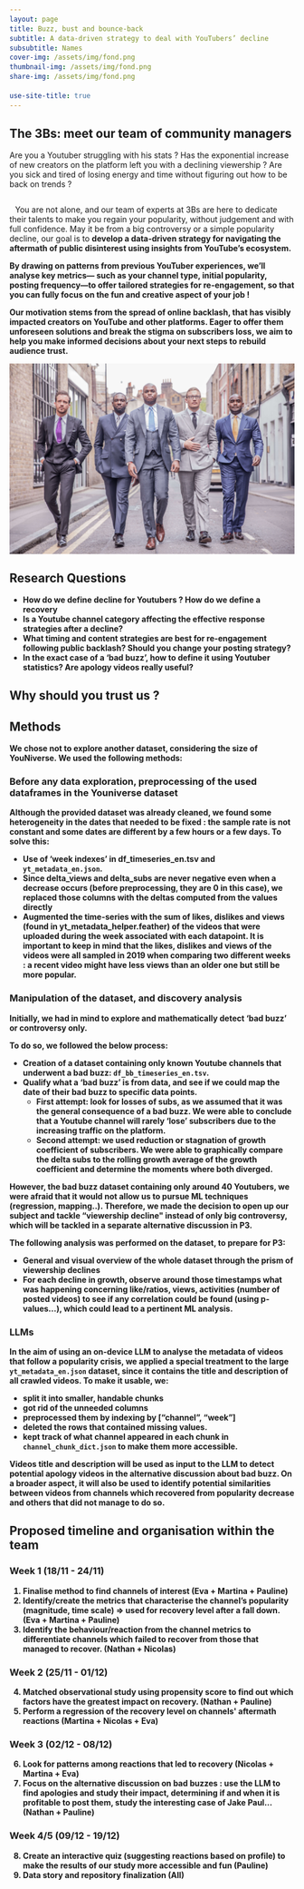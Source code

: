 ```yaml
---
layout: page
title: Buzz, bust and bounce-back
subtitle: A data-driven strategy to deal with YouTubers’ decline
subsubtitle: Names
cover-img: /assets/img/fond.png
thumbnail-img: /assets/img/fond.png
share-img: /assets/img/fond.png

use-site-title: true
---
```


## The 3Bs: meet our team of community managers

Are you a Youtuber struggling with his stats ? Has the exponential increase of new creators on the platform left you with a declining viewership ? Are you sick and tired of losing energy and time without figuring out how to be back on trends ? 


<div style="overflow: auto;">
 <p style="float: left; margin-right: 10px;">

  You are not alone, and our team of experts at 3Bs are here to dedicate their talents to make you regain your popularity, without judgement and with full confidence. May it be from a big controversy or a simple popularity decline, our goal is to <b>develop a data-driven strategy for navigating the aftermath of public disinterest using insights from YouTube’s ecosystem<b>. 

  By drawing on patterns from previous YouTuber experiences, we’ll analyse key metrics— such as your channel type, initial popularity, posting frequency—to offer tailored strategies for re-engagement, so that you can fully focus on the fun and creative aspect of your job ! 

  Our motivation stems from the spread of <b>online backlash<b>, that has visibly impacted creators on YouTube and other platforms. Eager to offer them unforeseen solutions and break the stigma on subscribers loss, we aim to help you make informed decisions about your next steps to rebuild audience trust.
  </p>
  <img src = '/assets/img/suit.jpg' style="float: left; margin-right: 10px;"/>
</div>

## Research Questions

- **How do we define decline for Youtubers ? How do we define a recovery**
- **Is a Youtube channel category affecting the effective response strategies after a decline?**
- **What timing and content strategies are best for re-engagement following public backlash? Should you change your posting strategy?**
- **In the exact case of a ‘bad buzz’, how to define it using Youtuber statistics? Are apology videos really useful?**

## Why should you trust us ? 






## Methods

We chose not to explore another dataset, considering the size of YouNiverse.
We used the following methods:

### Before any data exploration, preprocessing of the used dataframes in the Youniverse dataset

Although the provided dataset was already cleaned, we found some heterogeneity in the dates that needed to be fixed : the sample rate is not constant and some dates are different by a few hours or a few days. To solve this:

- Use of ‘week indexes’ in df_timeseries_en.tsv and `yt_metadata_en.json`.
- Since delta_views and delta_subs are never negative even when a decrease occurs (before preprocessing, they are 0 in this case), we replaced those columns with the deltas computed from the values directly
- Augmented the time-series with the sum of likes, dislikes and views (found in yt_metadata_helper.feather) of the videos that were uploaded during the week associated with each datapoint. It is important to keep in mind that the likes, dislikes and views of the videos were all sampled in 2019 when comparing two different weeks : a recent video might have less views than an older one but still be more popular.

### Manipulation of the dataset, and discovery analysis

Initially, we had in mind to explore and mathematically detect **‘bad buzz’** or controversy only.

To do so, we followed the below process:

- Creation of a dataset containing **only known Youtube channels that underwent a bad buzz**: `df_bb_timeseries_en.tsv`.
- Qualify what a ‘bad buzz’ is from data, and see if we could map the date of their bad buzz to specific data points.
  - **First attempt**: look for losses of subs, as we assumed that it was the general consequence of a bad buzz. We were able to conclude that a Youtube channel will rarely ‘lose’ subscribers due to the increasing traffic on the platform.
  - **Second attempt**: we used reduction or stagnation of growth coefficient of subscribers. We were able to graphically compare the delta subs to the rolling growth average of the growth coefficient and determine the moments where both diverged.

However, the bad buzz dataset containing only around 40 Youtubers, we were afraid that it would not allow us to pursue ML techniques (regression, mapping..). Therefore, we made the decision to open up our subject and tackle **“viewership decline"** instead of only big controversy, which will be tackled in a separate alternative discussion in P3.

The following analysis was performed on the dataset, to prepare for P3:

- General and **visual overview** of the whole dataset through the prism of viewership declines
- For each decline in growth, observe around those timestamps what was happening concerning like/ratios, views, activities (number of posted videos) to see if any correlation could be found (using p-values...), which could lead to a pertinent ML analysis.

### LLMs

In the aim of using an **on-device LLM** to analyse the metadata of videos that follow a popularity crisis, we applied a special treatment to the large `yt_metadata_en.json` dataset, since it contains the title and description of all crawled videos. To make it usable, we:

- split it into smaller, handable chunks
- got rid of the unneeded columns
- preprocessed them by indexing by [“channel”, “week”]
- deleted the rows that contained missing values.
- kept track of what channel appeared in each chunk in `channel_chunk_dict.json` to make them more accessible.

Videos title and description will be used as input to the LLM to detect potential **apology videos** in the alternative discussion about bad buzz. On a broader aspect, it will also be used to identify potential similarities between videos from channels which recovered from popularity decrease and others that did not manage to do so.

## Proposed timeline and organisation within the team

### Week 1 (18/11 - 24/11)

1. Finalise method to find channels of interest (Eva + Martina + Pauline)
2. Identify/create the metrics that characterise the channel’s popularity (magnitude, time scale) => used for recovery level after a fall down. (Eva + Martina + Pauline)
3. Identify the behaviour/reaction from the channel metrics to differentiate channels which failed to recover from those that managed to recover. (Nathan + Nicolas)

### Week 2 (25/11 - 01/12)

4. Matched observational study using propensity score to find out which factors have the greatest impact on recovery. (Nathan + Pauline)
5. Perform a regression of the recovery level on channels' aftermath reactions (Martina + Nicolas + Eva)

### Week 3 (02/12 - 08/12)

6. Look for patterns among reactions that led to recovery (Nicolas + Martina + Eva)
7. Focus on the alternative discussion on bad buzzes : use the LLM to find apologies and study their impact, determining if and when it is profitable to post them, study the interesting case of Jake Paul... (Nathan + Pauline)

### Week 4/5 (09/12 - 19/12)

8. Create an interactive quiz (suggesting reactions based on profile) to make the results of our study more accessible and fun (Pauline)
9. Data story and repository finalization (All)